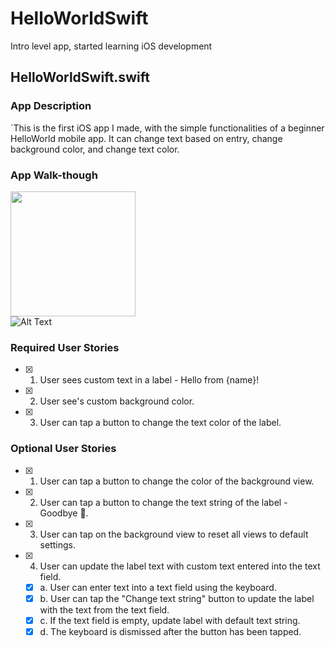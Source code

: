 # HelloWorldSwift
Intro level app, started learning iOS development
## HelloWorldSwift.swift

### App Description
`This is the first iOS app I made, with the simple functionalities of a beginner HelloWorld mobile app. It can change text based on entry, change background color, and change text color.

### App Walk-though
<img src= "HelloworldSwiftgif.gif" width=200><br>
![Alt Text](https://imgur.com/hvdSuLv)



### Required User Stories
- [x] 1. User sees custom text in a label - Hello from {name}!
- [x] 2. User see's custom background color.
- [x] 3. User can tap a button to change the text color of the label.

### Optional User Stories
- [x] 1. User can tap a button to change the color of the background view.
- [x] 2. User can tap a button to change the text string of the label - Goodbye 👋.
- [x] 3. User can tap on the background view to reset all views to default settings.
- [x] 4. User can update the label text with custom text entered into the text field.
   - [x] a. User can enter text into a text field using the keyboard.
   - [x] b. User can tap the "Change text string" button to update the label with the text from the text field.
   - [x] c. If the text field is empty, update label with default text string.
   - [x] d. The keyboard is dismissed after the button has been tapped.

